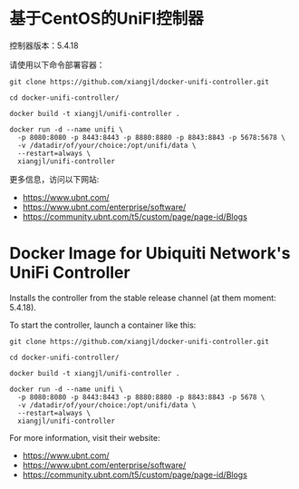 # 基于CentOS的UniFI控制器

控制器版本：5.4.18

请使用以下命令部署容器：

```
git clone https://github.com/xiangjl/docker-unifi-controller.git

cd docker-unifi-controller/

docker build -t xiangjl/unifi-controller .

docker run -d --name unifi \
  -p 8080:8080 -p 8443:8443 -p 8880:8880 -p 8843:8843 -p 5678:5678 \
  -v /datadir/of/your/choice:/opt/unifi/data \
  --restart=always \
  xiangjl/unifi-controller
```

更多信息，访问以下网站:
 * https://www.ubnt.com/
 * https://www.ubnt.com/enterprise/software/
 * https://community.ubnt.com/t5/custom/page/page-id/Blogs


# Docker Image for Ubiquiti Network's UniFi Controller

Installs the controller from the stable release channel (at them moment: 5.4.18).

To start the controller, launch a container like this:

```
git clone https://github.com/xiangjl/docker-unifi-controller.git

cd docker-unifi-controller/

docker build -t xiangjl/unifi-controller .

docker run -d --name unifi \
  -p 8080:8080 -p 8443:8443 -p 8880:8880 -p 8843:8843 -p 5678 \
  -v /datadir/of/your/choice:/opt/unifi/data \
  --restart=always \
  xiangjl/unifi-controller
```

For more information, visit their website:
 * https://www.ubnt.com/
 * https://www.ubnt.com/enterprise/software/
 * https://community.ubnt.com/t5/custom/page/page-id/Blogs
